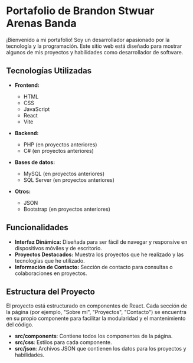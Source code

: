 # Portafolio de Brandon Stwuar Arenas Banda

¡Bienvenido a mi portafolio! Soy un desarrollador apasionado por la tecnología y la programación. Este sitio web está diseñado para mostrar algunos de mis proyectos y habilidades como desarrollador de software.

## Tecnologías Utilizadas

- **Frontend:**
  - HTML
  - CSS
  - JavaScript
  - React
  - Vite

- **Backend:**
  - PHP (en proyectos anteriores)
  - C# (en proyectos anteriores)

- **Bases de datos:**
  - MySQL (en proyectos anteriores)
  - SQL Server (en proyectos anteriores)
 
- **Otros:**
  - JSON
  - Bootstrap (en proyectos anteriores)

## Funcionalidades

- **Interfaz Dinámica:** Diseñada para ser fácil de navegar y responsive en dispositivos móviles y de escritorio.
- **Proyectos Destacados:** Muestra los proyectos que he realizado y las tecnologías que he utilizado.
- **Información de Contacto:** Sección de contacto para consultas o colaboraciones en proyectos.

## Estructura del Proyecto

El proyecto está estructurado en componentes de React. Cada sección de la página (por ejemplo, "Sobre mí", "Proyectos", "Contacto") se encuentra en su propio componente para facilitar la modularidad y el mantenimiento del código.

- **src/components**: Contiene todos los componentes de la página.
- **src/css**: Estilos para cada componente.
- **src/json**: Archivos JSON que contienen los datos para los proyectos y habilidades.
